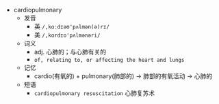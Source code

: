 - cardiopulmonary
  - 发音
    - 英 `/,kɑːdɪəʊ'pʌlmən(ə)rɪ/`
    - 美 `/,kɑrdɪo'pʌlmənəri/`
  - 词义
    - adj. 心肺的；与心肺有关的
    - `of, relating to, or affecting the heart and lungs `
  - 记忆
    - cardio(有氧的) + pulmonary(肺部的) → 肺部的有氧活动 → 心肺的
  - 短语
    - `cardiopulmonary resuscitation` 心肺复苏术 
